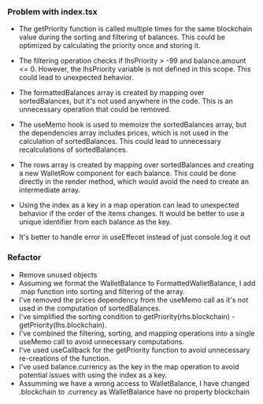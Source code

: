 ### Problem with index.tsx

- The getPriority function is called multiple times for the same blockchain value during the sorting and filtering of balances. This could be optimized by calculating the priority once and storing it.

- The filtering operation checks if lhsPriority > -99 and balance.amount <= 0. However, the lhsPriority variable is not defined in this scope. This could lead to unexpected behavior.

- The formattedBalances array is created by mapping over sortedBalances, but it's not used anywhere in the code. This is an unnecessary operation that could be removed.

- The useMemo hook is used to memoize the sortedBalances array, but the dependencies array includes prices, which is not used in the calculation of sortedBalances. This could lead to unnecessary recalculations of sortedBalances.

- The rows array is created by mapping over sortedBalances and creating a new WalletRow component for each balance. This could be done directly in the render method, which would avoid the need to create an intermediate array.

- Using the index as a key in a map operation can lead to unexpected behavior if the order of the items changes. It would be better to use a unique identifier from each balance as the key.

- It's better to handle error in useEffecet instead of just console.log it out

### Refactor
- Remove unused objects
- Assuming we format the WalletBalance to FormattedWalletBalance, I add .map function into sorting and filtering of the array.
- I've removed the prices dependency from the useMemo call as it's not used in the computation of sortedBalances.
- I've simplified the sorting condition to getPriority(rhs.blockchain) - getPriority(lhs.blockchain).
- I've combined the filtering, sorting, and mapping operations into a single useMemo call to avoid unnecessary computations.
- I've used useCallback for the getPriority function to avoid unnecessary re-creations of the function.
- I've used balance.currency as the key in the map operation to avoid potential issues with using the index as a key.
- Assumming we have a wrong access to WalletBalance, I have changed .blockchain to .currency as WalletBalance have no property blockchain